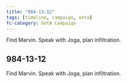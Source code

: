```yaml
---
title: "984-13-12"
tags: [timeline, campaign, oota]
fc-category: OotA Campaign
---
```

<span class='ob-timelines'
	data-date='984-13-12-00'
	data-title='Campaign: NAGA Adventures'
	data-class='orange'> Find Marvin. Speak with Joga, plan infiltration. </span>
## 984-13-12
Find Marvin. Speak with Joga, plan infiltration.
